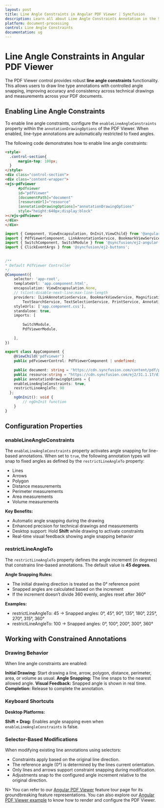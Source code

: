```yaml
---
layout: post
title: Line Angle Constraints in Angular PDF Viewer | Syncfusion
description: Learn all about Line Angle Constraints Annotation in the Syncfusion Angular PDF Viewer component of Essential JS 2 and more.
platform: document-processing
control: Line Angle Constraints
documentation: ug
---
```


# Line Angle Constraints in Angular PDF Viewer

The PDF Viewer control provides robust **line angle constraints** functionality. This allows users to draw line type annotations with controlled angle snapping, improving accuracy and consistency across technical drawings and measurements across your PDF documents.

## Enabling Line Angle Constraints
To enable line angle constraints, configure the `enableLineAngleConstraints` property within the `annotationDrawingOptions` of the PDF Viewer. When enabled, line-type annotations are automatically restricted to fixed angles.

The following code demonstrates how to enable line angle constraints:

```html
<style>
  .control-section{
      margin-top: 100px;
  }
</style>
<div class="control-section">
<div class="content-wrapper">
<ejs-pdfviewer
      #pdfviewer
      id="pdfViewer"
      [documentPath]="document"
      [resourceUrl]="resource"
      [annotationDrawingOptions]="annotationDrawingOptions"
      style="height:640px;display:block"
></ejs-pdfviewer>
</div>
</div>
```

```typescript
import { Component, ViewEncapsulation, OnInit,ViewChild} from '@angular/core';
import { PdfViewerComponent, LinkAnnotationService, BookmarkViewService, MagnificationService, ThumbnailViewService, ToolbarService, NavigationService, TextSearchService, TextSelectionService, PrintService, AnnotationService, FormFieldsService, FormDesignerService, PageOrganizerService,PdfViewerModule, TextSelectionStartEventArgs, AnnotationSelectEventArgs } from '@syncfusion/ej2-angular-pdfviewer';
import { SwitchComponent, SwitchModule } from '@syncfusion/ej2-angular-buttons';
import { ClickEventArgs } from '@syncfusion/ej2-buttons';
 
 
/**
* Default PdfViewer Controller
*/
@Component({
    selector: 'app-root',
    templateUrl: 'app.component.html',
    encapsulation: ViewEncapsulation.None,
    // tslint:disable-next-line:max-line-length
    providers: [LinkAnnotationService, BookmarkViewService, MagnificationService, ThumbnailViewService, ToolbarService, NavigationService,
        TextSearchService, TextSelectionService, PrintService, AnnotationService, FormFieldsService, FormDesignerService,PageOrganizerService],
    styleUrls: ['app.component.css'],
    standalone: true,
    imports: [
 
        SwitchModule,
        PdfViewerModule,
 
    ],
})
 
export class AppComponent {
    @ViewChild('pdfviewer')
    public pdfviewerControl: PdfViewerComponent | undefined;
 
    public document: string = 'https://cdn.syncfusion.com/content/pdf/pdf-succinctly.pdf';
    public resource:string = "https://cdn.syncfusion.com/ej2/31.1.17/dist/ej2-pdfviewer-lib";
    public annotationDrawingOptions = {
    enableLineAngleConstraints: true,
    restrictLineAngleTo: 90
  };
    ngOnInit(): void {
        // ngOnInit function
    }
}
```

## Configuration Properties

### enableLineAngleConstraints

The `enableLineAngleConstraints` property activates angle snapping for line-based annotations. When set to `true`, the following annotation types will snap to fixed angles as defined by the `restrictLineAngleTo` property:

- Lines
- Arrows
- Polygon
- Distance measurements
- Perimeter measurements
- Area measurements
- Volume measurements

**Key Benefits:**

- Automatic angle snapping during the drawing
- Enhanced precision for technical drawings and measurements
- Desktop support: Hold **Shift** while drawing to activate constraints
- Real-time visual feedback showing angle snapping behavior

### restrictLineAngleTo

The `restrictLineAngleTo` property defines the angle increment (in degrees) that constrains line-based annotations. The default value is **45 degrees**.

**Angle Snapping Rules:**

- The initial drawing direction is treated as the 0° reference point
- Snapped angles are calculated based on the increment
- If the increment doesn’t divide 360 evenly, angles reset after 360°

**Examples:**

- restrictLineAngleTo: 45 → Snapped angles: 0°, 45°, 90°, 135°, 180°, 225°, 270°, 315°, 360°
- restrictLineAngleTo: 100 → Snapped angles: 0°, 100°, 200°, 300°, 360°

## Working with Constrained Annotations

### Drawing Behavior

When line angle constraints are enabled:

**Initial Drawing:** Start drawing a line, arrow, polygon, distance, perimeter, area, or volume as usual.
**Angle Snapping:** The line snaps to the nearest allowed angle.
**Visual Feedback:** Snapped angle is shown in real time.
**Completion:** Release to complete the annotation.

### Keyboard Shortcuts

**Desktop Platforms:**

**Shift + Drag:** Enables angle snapping even when `enableLineAngleConstraints` is false.

### Selector-Based Modifications

When modifying existing line annotations using selectors:

- Constraints apply based on the original line direction.
- The reference angle (0°) is determined by the lines current orientation.
- Only lines and arrows support constraint snapping during modification.
- Adjustments snap to the configured angle increment relative to the original direction.

N> You can refer to our [Angular PDF Viewer](https://www.syncfusion.com/angular-ui-components/angular-pdf-viewer) feature tour page for its groundbreaking feature representations. You can also explore our [Angular PDF Viewer example](https://github.com/syncfusion/ej2-angular-samples/tree/master/src/app/pdfviewer) to know how to render and configure the PDF Viewer.
